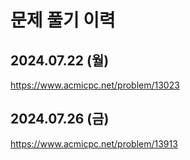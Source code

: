 # 문제 풀기 이력
## 2024.07.22 (월)
https://www.acmicpc.net/problem/13023

## 2024.07.26 (금)
https://www.acmicpc.net/problem/13913
